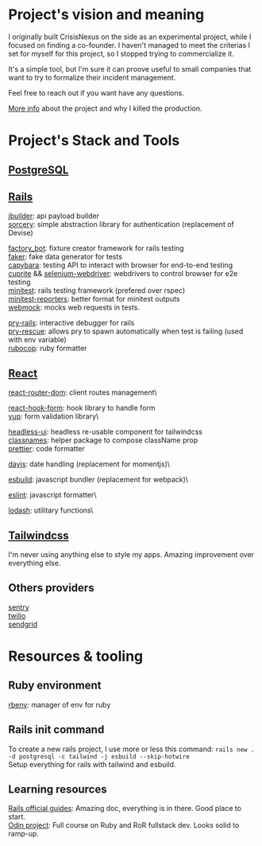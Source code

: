 # Project's vision and meaning
I originally built CrisisNexus on the side as an experimental project, while I focused on finding a co-founder.
I haven't managed to meet the criterias I set for myself for this project, so I stopped trying to commercialize it.

It's a simple tool, but I'm sure it can proove useful to small companies that want to try to formalize their incident management.

Feel free to reach out if you want have any questions.


[More info](https://tmo.one/today-i-killed-my-product-what-it-made-me-remember/) about the project and why I killed the production.


# Project's Stack and Tools

## [PostgreSQL](https://www.postgresql.org/)

## [Rails](https://rubyonrails.org/)

[jbuilder](https://github.com/rails/jbuilder): api payload builder\
[sorcery](https://github.com/Sorcery/sorcery): simple abstraction library for authentication (replacement of Devise)

[factory_bot](https://github.com/thoughtbot/factory_bot_rails): fixture creator framework for rails testing\
[faker](https://github.com/faker-ruby/faker): fake data generator for tests\
[capybara](https://github.com/teamcapybara/capybara): testing API to interact with browser for end-to-end testing\
[cuprite](https://github.com/rubycdp/cuprite) && [selenium-webdriver](https://github.com/SeleniumHQ/selenium/wiki/Ruby-Bindings): webdrivers to control browser for e2e testing\
[minitest](https://github.com/minitest/minitest): rails testing framework (prefered over rspec)\
[minitest-reporters](https://github.com/minitest-reporters/minitest-reporters): better format for minitest outputs\
[webmock](https://github.com/bblimke/webmock): mocks web requests in tests.

[pry-rails](https://github.com/pry/pry-rails): interactive debugger for rails\
[pry-rescue](https://github.com/ConradIrwin/pry-rescue): allows pry to spawn automatically when test is failing (used with env variable)\
[rubocop](https://github.com/rubocop/rubocop): ruby formatter

## [React](https://reactjs.org/)

[react-router-dom](https://reactrouter.com/en/main): client routes management\

[react-hook-form](https://react-hook-form.com/): hook library to handle form\
[yup](https://github.com/jquense/yup): form validation library\

[headless-ui](https://headlessui.com/): headless re-usable component for tailwindcss\
[classnames](https://www.npmjs.com/package/classnames): helper package to compose className prop\
[prettier](https://prettier.io/): code formatter

[dayjs](https://day.js.org/): date handling (replacement for momentjs)\

[esbuild](https://esbuild.github.io/): javascript bundler (replacement for webpack)\

[eslint](https://eslint.org/): javascript formatter\

[lodash](https://lodash.com/): utilitary functions\

## [Tailwindcss](https://tailwindcss.com/)
I'm never using anything else to style my apps. Amazing improvement over everything else.

## Others providers

[sentry](https://sentry.io/welcome/)\
[twilio](https://github.com/twilio/twilio-ruby)\
[sendgrid](https://sendgrid.com/)

# Resources & tooling

## Ruby environment

[rbenv](https://github.com/rbenv/rbenv): manager of env for ruby

## Rails init command

To create a new rails project, I use more or less this command:
`rails new . -d postgresql -c tailwind -j esbuild --skip-hotwire`\
Setup everything for rails with tailwind and esbuild.

## Learning resources

[Rails official guides](https://guides.rubyonrails.org/): Amazing doc, everything is in there. Good place to start.\
[Odin project](https://www.theodinproject.com/paths/full-stack-ruby-on-rails): Full course on Ruby and RoR fullstack dev. Looks solid to ramp-up.
